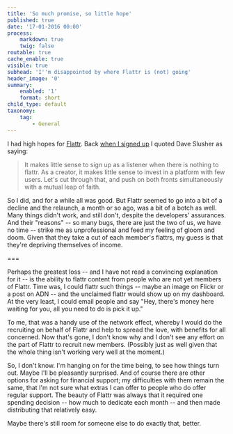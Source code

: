 ```yaml
---
title: 'So much promise, so little hope'
published: true
date: '17-01-2016 00:00'
process:
    markdown: true
    twig: false
routable: true
cache_enable: true
visible: true
subhead: 'I''m disappointed by where Flattr is (not) going'
header_image: '0'
summary:
    enabled: '1'
    format: short
child_type: default
taxonomy:
    tag:
        - General
---
```


I had high hopes for [Flattr](http://flattr.com). Back [when I signed up](../i-d-be-flattered-if-you-flattred-this-and-other-stuff) I quoted Dave Slusher as saying:

> It makes little sense to sign up as a listener when there is nothing to flattr. As a creator, it makes little sense to invest in a platform with few users. Let's cut through that, and push on both fronts simultaneously with a mutual leap of faith.

So I did, and for a while all was good. But Flattr seemed to go into a bit of a decline and the relaunch, a month or so ago, was a bit of a botch as well. Many things didn't work, and still don't, despite the developers' assurances. And their "reasons" -- so many bugs, there are just the two of us, we have no time -- strike me as unprofessional and feed my feeling of gloom and doom. Given that they take a cut of each member's flattrs, my guess is that they're depriving themselves of income.

===

Perhaps the greatest loss -- and I have not read a convincing explanation for it -- is the ability to flattr content from people who are not yet members of Flattr. Time was, I could flattr such things -- maybe an image on Flickr or a post on ADN -- and the unclaimed flattr would show up on my dashboard. At the very least, I could email people and say "Hey, there's money here waiting for you, all you need to do is pick it up."

To me, that was a handy use of the network effect, whereby I would do the recruiting on behalf of Flattr and help to spread the love, with benefits for all concerned. Now that's gone, I don't know why and I don't see any effort on the part of Flattr to recruit new members. (Possibly just as well given that the whole thing isn't working very well at the moment.)

So, I don't know. I'm hanging on for the time being, to see how things turn out. Maybe I'll be pleasantly surprised. And of course there are other options for asking for financial support; my difficulties with them remain the same, that I'm not sure what extras I can offer to people who do offer regular support. The beauty of Flattr was always that it required one spending decision -- how much to dedicate each month -- and then made distributing that relatively easy. 

Maybe there's still room for someone else to do exactly that, better.